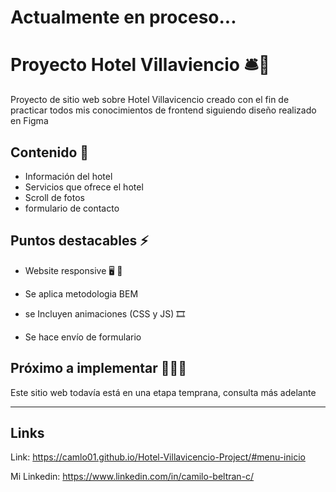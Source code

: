 # Actualmente en proceso...

# Proyecto Hotel Villaviencio 🛎🛌

Proyecto de sitio web sobre Hotel Villavicencio creado con el fin de practicar todos mis conocimientos de frontend siguiendo diseño realizado en Figma


## Contenido 📖

- Información del hotel
- Servicios que ofrece el hotel
- Scroll de fotos
- formulario de contacto


## Puntos destacables ⚡

- Website responsive 🖥 📱

- Se aplica metodologia BEM

- se Incluyen animaciones (CSS y JS) 🎞

- Se hace envío de formulario


## Próximo a implementar 🚧🔧🔨

Este sitio web todavía está en una etapa temprana, consulta más adelante

---

## Links 

Link: https://camlo01.github.io/Hotel-Villavicencio-Project/#menu-inicio

Mi Linkedin: https://www.linkedin.com/in/camilo-beltran-c/
